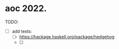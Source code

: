 # aoc 2022.

TODO:

- [ ] add tests: 
  - [ ] https://hackage.haskell.org/package/hedgehog
  - [ ] 
